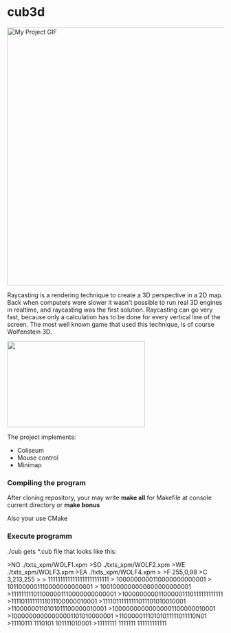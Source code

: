 # cub3d
<p> 
  <img src="./cub.gif" alt="My Project GIF" width="800" height="600">
</p>
<p>
  Raycasting is a rendering technique to create a 3D perspective in a 2D map. Back when computers were slower it wasn't possible to run real 3D engines in realtime, and raycasting was the first solution. Raycasting can go very fast, because only a calculation has to be done for every vertical line of the screen. The most well known game that used this technique, is of course Wolfenstein 3D.
</p>
<p>
  <img alt="" src="https://lodev.org/cgtutor/images/wolf3d.jpg" style="width: 320px; height: 200px;">
</p>
<p>
  The project implements:
  <ul>
   <li>Сoliseum</li>
   <li>Mouse control</li>
   <li>Minimap</li>
  </ul>
</p>
<h3>
  Compiling the program
</h3>
<p>
  After cloning repository, your may write <b>make all</b> for Makefile at console current directory or <b>make bonus</b>
  <p>Also your use CMake</p>
</p>
<h3>
  Execute programm
</h3>
<p>
  ./cub gets *.cub file that looks like this:
</p>  
>NO ./txts_xpm/WOLF1.xpm
>SO ./txts_xpm/WOLF2.xpm
>WE ./txts_xpm/WOLF3.xpm
>EA ./txts_xpm/WOLF4.xpm
>
>F 255,0,98
>C 3,213,255
>
>        1111111111111111111111111
>        1000000000110000000000001
>        1011000001110000000000001
>        1001000000000000000000001
>111111111011000001110000000000001
>100000000011000001110111111111111
>11110111111111011100000010001
>11110111111111011101010010001
>11000000110101011100000010001
>10000000000000001100000010001
>10000000000000001101010000001
>11000001110101011111011110N01
>11110111 1110101 101111010001
>11111111 1111111 111111111111
